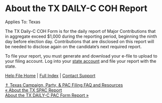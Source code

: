  About the TX DAILY-C COH Report
==========

Applies To: Texas

 The TX Daily-C COH Form is for the daily report of Major Contributions that in aggregate exceed $1,000 during the reporting period, beginning the ninth day before election day. Contributions that are disclosed on this report will be needed to disclose again on the candidate’s next required report. 

To file your report, you must generate and download your e-file to upload to your filing account. Log into your [state account](https://www.ethics.state.tx.us/File/) and file your report with the state.  

[Help File Home](/help/) | [Full Index](/Help-File-Directory/) | [Contact Support](mailto:support@ISPolitical.com)

[⇑ Texas Campaign, Party, & PAC Filing FAQ and Resources](/Texas-Campaign-Party-PAC-Filing-FAQ-and-Resources)  
[« About the TX SPAC Report](/About-the-TX-SPAC-Report)  
[About the TX DAILY-C PAC Form Report »](/About-the-TX-DAILY-C-PAC-Form-Report)